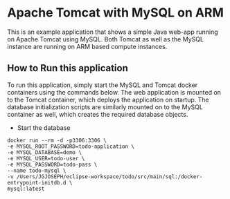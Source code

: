 # Apache Tomcat with MySQL on ARM

This is an example application that shows a simple Java web-app running on Apache Tomcat using MySQL. Both Tomcat as well as the MySQL instance are running on ARM based compute instances.  

## How to Run this application

To run this application, simply start the MySQL and Tomcat docker containers using the commands below. The web application is mounted on to the Tomcat container, which deploys the application on startup. The database initialization scripts are similarly mounted on to the MySQL container as well, which creates the required database objects. 

- Start the database
```
docker run --rm -d -p3306:3306 \
-e MYSQL_ROOT_PASSWORD=todo-application \
-e MYSQL_DATABASE=demo \
-e MYSQL_USER=todo-user \
-e MYSQL_PASSWORD=todo-pass \
--name todo-mysql \
-v /Users/JGJOSEPH/eclipse-workspace/todo/src/main/sql:/docker-entrypoint-initdb.d \
mysql:latest
```    